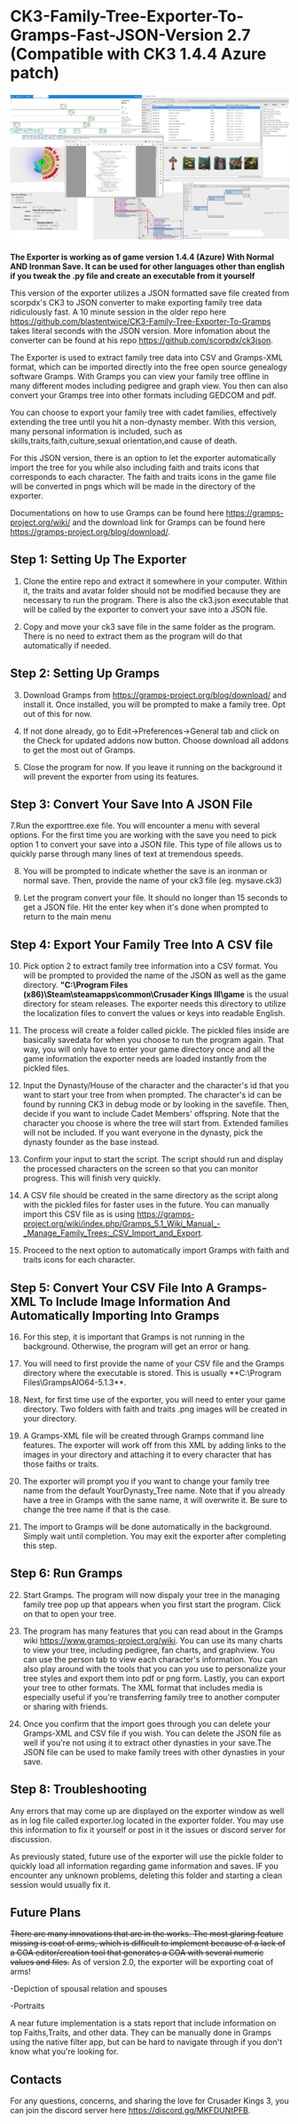 # CK3-Family-Tree-Exporter-To-Gramps-Fast-JSON-Version 2.7 (Compatible with CK3 1.4.4 Azure patch)
![alt text](https://github.com/blastentwice/CK3-Family-Tree-Exporter-To-Gramps-Fast-JSON-Version/blob/main/Screenshots/showcase.png?raw=true)

**The Exporter is working as of game version 1.4.4 (Azure) With Normal AND Ironman Save. It can be used for other languages other than english if you tweak the .py file
and create an executable from it yourself**

This version of the exporter utilizes a JSON formatted save file created from scorpdx's CK3 to JSON converter to make exporting family tree data ridiculously fast. A 10 minute session in the older repo here https://github.com/blastentwice/CK3-Family-Tree-Exporter-To-Gramps takes literal seconds with the JSON version. More infomation about the converter can be found at his repo https://github.com/scorpdx/ck3json.

The Exporter is used to extract family tree data into CSV and Gramps-XML format, which can be imported directly into the free open source genealogy software Gramps. With Gramps you can view your family tree offline in many different modes including pedigree and graph view. You then can also convert your Gramps tree into other formats including GEDCOM and pdf.

You can choose to export your family tree with cadet families, effectively extending the tree until you hit a non-dynasty member. With this version, many personal information is included, such as skills,traits,faith,culture,sexual orientation,and cause of death. 

For this JSON version, there is an option to let the exporter automatically import the tree for you while also including faith and traits icons that corresponds to each character. The faith and traits icons in the game file will be converted in pngs which will be made in the directory of the exporter.   


Documentations on how to use Gramps can be found here https://gramps-project.org/wiki/ and the download link for Gramps can be found here https://gramps-project.org/blog/download/.

## Step 1: Setting Up The Exporter  ##

1. Clone the entire repo and extract it somewhere in your computer. Within it, the traits and avatar folder should not be modified because they are necessary to run the program. There is also the ck3.json executable that will be called by the exporter to convert your save into a JSON file.

2. Copy and move your ck3 save file in the same folder as the program. There is no need to extract them as the program will do that automatically if needed.

## Step 2: Setting Up Gramps

3. Download Gramps from https://gramps-project.org/blog/download/ and install it. Once installed, you will be prompted to make a family tree. Opt out of this for now.

4. If not done already, go to Edit->Preferences->General tab and click on the Check for updated addons now button. Choose download all addons to get the most out of Gramps.

5. Close the program for now. If you leave it running on the background it will prevent the exporter from using its features.

## Step 3: Convert Your Save Into A JSON File  ##

7.Run the exporttree.exe file. You will encounter a menu with several options. For the first time you are working with the save you need to pick option 1 to convert your save into a JSON file. This type of file allows us to quickly parse through many lines of text at tremendous speeds.

8. You will be prompted to indicate whether the save is an ironman or normal save. Then, provide the name of your ck3 file (eg. mysave.ck3)

9. Let the program convert your file. It should no longer than 15 seconds to get a JSON file. Hit the enter key when it's done when prompted to return to the main menu

## Step 4: Export Your Family Tree Into A CSV file  ##

10. Pick option 2 to extract family tree information into a CSV format. You will be prompted to provided the name of the JSON as well as the game directory. **"C:\Program Files (x86)\Steam\steamapps\common\Crusader Kings III\game** is the usual directory for steam releases. The exporter needs this directory to utilize the localization files to convert the values or keys into readable English.

11. The process will create a folder called pickle. The pickled files inside are basically savedata for when you choose to run the program again. That way, you will only have
to enter your game directory once and all the game information the exporter needs are loaded instantly from the pickled files. 

12. Input the Dynasty/House of the character and the character's id  that you want to start your tree from when prompted. The character's id can be found by running CK3 in debug mode or by looking in the savefile. Then, decide if you want to include Cadet Members' offspring. Note that the character you choose is where the tree will start from. Extended
families will not be included. If you want everyone in the dynasty, pick the dynasty founder as the base instead.

13. Confirm your input to start the script. The script should run and display the processed characters on the screen so that you can monitor progress. This will finish very
quickly.

14.  A CSV file should be created in the same directory as the script along with the pickled files for faster uses in the future. You can manually import 
this CSV file as is using https://gramps-project.org/wiki/index.php/Gramps_5.1_Wiki_Manual_-_Manage_Family_Trees:_CSV_Import_and_Export. 

15. Proceed to the next option to automatically import Gramps with faith and traits icons for each character. 

## Step 5: Convert Your CSV File Into A Gramps-XML To Include Image Information And Automatically Importing Into Gramps  ##

16. For this step, it is important that Gramps is not running in the background. Otherwise, the program will get an error or hang.

17. You will need to first provide the name of your CSV file and the Gramps directory where the executable is stored. This is usually **C:\Program Files\GrampsAIO64-5.1.3\**.

18. Next, for first time use of the exporter, you will need to enter your game directory. Two folders with faith and traits .png images will be created in your directory.

19. A Gramps-XML file will be created through Gramps command line features. The exporter will work off from this XML by adding links to the images in your directory
and attaching it to every character that has those faiths or traits.

20. The exporter will prompt you if you want to change your family tree name from the default YourDynasty_Tree name. Note that if you already have a tree in Gramps with the same name, it will overwrite it. Be sure to change the tree name if that is the case.

21. The import to Gramps will be done automatically in the background. Simply wait until completion. You may exit the exporter after completing this step. 
  
## Step 6: Run Gramps  ##

22. Start Gramps. The program will now dispaly your tree in the managing family tree pop up that appears when you first start the program. Click on that to open your tree.

23. The program has many features that you can read about in the Gramps wiki https://www.gramps-project.org/wiki. You can use its many charts to view your tree, including
pedigree, fan charts, and graphview. You can use the person tab to view each character's information. You can also play around with the tools that you can you use to personalize
your tree styles and export them into pdf or png form. Lastly, you can export your tree to other formats. The XML format that includes media is especially useful if you're
transferring family tree to another computer or sharing with friends.

24. Once you confirm that the import goes through you can delete your Gramps-XML and CSV file if you wish. You can delete the JSON file as well if you're not using it to extract other dynasties in your save.The JSON file can be used to make family trees with other dynasties in your save. 

## Step 8: Troubleshooting ##
Any errors that may come up are displayed on the exporter window as well as in log file called exporter.log located in the exporter folder. You may use this information to fix it yourself or post in it the issues or discord server for discussion.

As previously stated, future use of the exporter will use the pickle folder to quickly load all information regarding game information and saves. IF you encounter
any unknown problems, deleting this folder and starting a clean session would usually fix it.

## Future Plans ##
~~There are many innovations that are in the works. The most glaring feature missing is coat of arms, which is difficult to implement because of a lack of a COA editor/creation tool that generates a COA with several numeric values and files.~~ As of version 2.0, the exporter will be exporting coat of arms! 

-Depiction of spousal relation and spouses

-Portraits

A near future implementation is a stats report that include information on top Faiths,Traits, and other data. They can be manually done in Gramps  using the native filter app, but can be hard to navigate through if you don't know what you're looking for.

## Contacts ##

For any questions, concerns, and sharing the love for Crusader Kings 3, you can join the discord server here https://discord.gg/MKFDUNtPFB.


